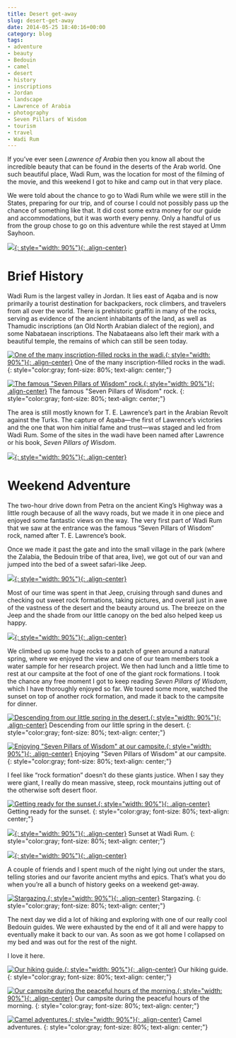 ```yaml
---
title: Desert get-away
slug: desert-get-away
date: 2014-05-25 18:40:16+00:00
category: blog
tags:
- adventure
- beauty
- Bedouin
- camel
- desert
- history
- inscriptions
- Jordan
- landscape
- Lawrence of Arabia
- photography
- Seven Pillars of Wisdom
- tourism
- travel
- Wadi Rum
---
```


If you’ve ever seen _Lawrence of Arabia_ then you know all about the incredible beauty that can be found in the deserts of the Arab world. One such beautiful place, Wadi Rum, was the location for most of the filming of the movie, and this weekend I got to hike and camp out in that very place.




<!-- more -->




We were told about the chance to go to Wadi Rum while we were still in the States, preparing for our trip, and of course I could not possibly pass up the chance of something like that. It did cost some extra money for our guide and accommodations, but it was worth every penny. Only a handful of us from the group chose to go on this adventure while the rest stayed at Umm Sayhoon.




[![](http://jdpinto.files.wordpress.com/2014/05/dsc_0395.jpg){: style="width: 90%"}{: .align-center}](http://jdpinto.files.wordpress.com/2014/05/dsc_0395.jpg)





# Brief History




Wadi Rum is the largest valley in Jordan. It lies east of Aqaba and is now primarily a tourist destination for backpackers, rock climbers, and travelers from all over the world. There is prehistoric graffiti in many of the rocks, serving as evidence of the ancient inhabitants of the land, as well as Thamudic inscriptions (an Old North Arabian dialect of the region), and some Nabataean inscriptions. The Nabataeans also left their mark with a beautiful temple, the remains of which can still be seen today.




[![One of the many inscription-filled rocks in the wadi.](http://jdpinto.files.wordpress.com/2014/05/dsc_0169.jpg){: style="width: 90%"}{: .align-center}](http://jdpinto.files.wordpress.com/2014/05/dsc_0169.jpg) One of the many inscription-filled rocks in the wadi.
{: style="color:gray; font-size: 80%; text-align: center;"}

[![The famous "Seven Pillars of Wisdom" rock.](http://jdpinto.files.wordpress.com/2014/05/dsc_0110.jpg){: style="width: 90%"}{: .align-center}](http://jdpinto.files.wordpress.com/2014/05/dsc_0110.jpg) The famous "Seven Pillars of Wisdom" rock.
{: style="color:gray; font-size: 80%; text-align: center;"}


The area is still mostly known for T. E. Lawrence’s part in the Arabian Revolt against the Turks. The capture of Aqaba—the first of Lawrence’s victories and the one that won him initial fame and trust—was staged and led from Wadi Rum. Some of the sites in the wadi have been named after Lawrence or his book, _Seven Pillars of Wisdom_.




[![](http://jdpinto.files.wordpress.com/2014/05/dsc_0307.jpg){: style="width: 90%"}{: .align-center}](http://jdpinto.files.wordpress.com/2014/05/dsc_0307.jpg)





# Weekend Adventure




The two-hour drive down from Petra on the ancient King’s Highway was a little rough because of all the wavy roads, but we made it in one piece and enjoyed some fantastic views on the way. The very first part of Wadi Rum that we saw at the entrance was the famous “Seven Pillars of Wisdom” rock, named after T. E. Lawrence’s book.




Once we made it past the gate and into the small village in the park (where the Zalabia, the Bedouin tribe of that area, live), we got out of our van and jumped into the bed of a sweet safari-like Jeep.




[![](http://jdpinto.files.wordpress.com/2014/05/dsc_01441.jpg){: style="width: 90%"}{: .align-center}](http://jdpinto.files.wordpress.com/2014/05/dsc_01441.jpg)




Most of our time was spent in that Jeep, cruising through sand dunes and checking out sweet rock formations, taking pictures, and overall just in awe of the vastness of the desert and the beauty around us. The breeze on the Jeep and the shade from our little canopy on the bed also helped keep us happy.




[![](http://jdpinto.files.wordpress.com/2014/05/dsc_0179.jpg){: style="width: 90%"}{: .align-center}](http://jdpinto.files.wordpress.com/2014/05/dsc_0179.jpg)




We climbed up some huge rocks to a patch of green around a natural spring, where we enjoyed the view and one of our team members took a water sample for her research project. We then had lunch and a little time to rest at our campsite at the foot of one of the giant rock formations. I took the chance any free moment I got to keep reading _Seven Pillars of Wisdom_, which I have thoroughly enjoyed so far. We toured some more, watched the sunset on top of another rock formation, and made it back to the campsite for dinner.




[![Descending from our little spring in the desert.](http://jdpinto.files.wordpress.com/2014/05/dsc_0269.jpg){: style="width: 90%"}{: .align-center}](http://jdpinto.files.wordpress.com/2014/05/dsc_0269.jpg) Descending from our little spring in the desert.
{: style="color:gray; font-size: 80%; text-align: center;"}

[![Enjoying "Seven Pillars of Wisdom" at our campsite.](http://jdpinto.files.wordpress.com/2014/05/dsc_05982.jpg){: style="width: 90%"}{: .align-center}](http://jdpinto.files.wordpress.com/2014/05/dsc_05982.jpg) Enjoying "Seven Pillars of Wisdom" at our campsite.
{: style="color:gray; font-size: 80%; text-align: center;"}


I feel like “rock formation” doesn’t do these giants justice. When I say they were giant, I really do mean massive, steep, rock mountains jutting out of the otherwise soft desert floor.




[![Getting ready for the sunset.](http://jdpinto.files.wordpress.com/2014/05/dsc_0624.jpg){: style="width: 90%"}{: .align-center}](http://jdpinto.files.wordpress.com/2014/05/dsc_0624.jpg) Getting ready for the sunset.
{: style="color:gray; font-size: 80%; text-align: center;"}

[![](http://jdpinto.files.wordpress.com/2014/05/dsc_0673.jpg){: style="width: 90%"}{: .align-center}](http://jdpinto.files.wordpress.com/2014/05/dsc_0673.jpg) Sunset at Wadi Rum.
{: style="color:gray; font-size: 80%; text-align: center;"}


[![](http://jdpinto.files.wordpress.com/2014/05/dsc_0716.jpg){: style="width: 90%"}{: .align-center}](http://jdpinto.files.wordpress.com/2014/05/dsc_0716.jpg)




A couple of friends and I spent much of the night lying out under the stars, telling stories and our favorite ancient myths and epics. That’s what you do when you’re all a bunch of history geeks on a weekend get-away.




[![Stargazing.](http://jdpinto.files.wordpress.com/2014/05/dsc_0747.jpg){: style="width: 90%"}{: .align-center}](http://jdpinto.files.wordpress.com/2014/05/dsc_0747.jpg) Stargazing.
{: style="color:gray; font-size: 80%; text-align: center;"}


The next day we did a lot of hiking and exploring with one of our really cool Bedouin guides. We were exhausted by the end of it all and were happy to eventually make it back to our van. As soon as we got home I collapsed on my bed and was out for the rest of the night.




I love it here.




[![Our hiking guide.](http://jdpinto.files.wordpress.com/2014/05/dsc_0783.jpg){: style="width: 90%"}{: .align-center}](http://jdpinto.files.wordpress.com/2014/05/dsc_0783.jpg) Our hiking guide.
{: style="color:gray; font-size: 80%; text-align: center;"}

[![Our campsite during the peaceful hours of the morning.](http://jdpinto.files.wordpress.com/2014/05/dsc_0750.jpg){: style="width: 90%"}{: .align-center}](http://jdpinto.files.wordpress.com/2014/05/dsc_0750.jpg) Our campsite during the peaceful hours of the morning.
{: style="color:gray; font-size: 80%; text-align: center;"}

[![Camel adventures.](http://jdpinto.files.wordpress.com/2014/05/dsc_0934.jpg){: style="width: 90%"}{: .align-center}](http://jdpinto.files.wordpress.com/2014/05/dsc_0934.jpg) Camel adventures.
{: style="color:gray; font-size: 80%; text-align: center;"}
